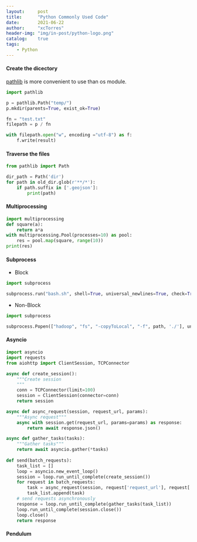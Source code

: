 ```yaml
---
layout:     post
title:      "Python Commonly Used Code"
date:       2021-06-22
author:     "xcTorres"
header-img: "img/in-post/python-logo.png"
catalog:    true
tags:
    - Python
---  
```


#### Create the dicectory
[pathlib](https://docs.python.org/3/library/pathlib.html) is more convenient to use than os module.
```python
import pathlib

p = pathlib.Path("temp/")
p.mkdir(parents=True, exist_ok=True)

fn = "test.txt"
filepath = p / fn

with filepath.open("w", encoding ="utf-8") as f:
    f.write(result)
```

#### Traverse the files

```python
from pathlib import Path

dir_path = Path('dir')
for path in old_dir.glob(r'**/*'):
    if path.suffix in ['.geojson']:
        print(path)
```


#### Multiprocessing
```python
import multiprocessing
def square(a):
    return a*a
with multiprocessing.Pool(processes=10) as pool:
    res = pool.map(square, range(10))
print(res)
```

#### Subprocess
- Block

```python
import subprocess

subprocess.run("bash.sh", shell=True, universal_newlines=True, check=True)
```

- Non-Block  

```python
import subprocess

subprocess.Popen(["hadoop", "fs", "-copyToLocal", "-f", path, './'], universal_newlines=True, stdout=subprocess.PIPE, stderr=subprocess.PIPE)
```

#### Asyncio
```python
import asyncio
import requests
from aiohttp import ClientSession, TCPConnector

async def create_session():
    """Create session
    """
    conn = TCPConnector(limit=100)
    session = ClientSession(connector=conn)
    return session

async def async_request(session, request_url, params):
    """Async request"""
    async with session.get(request_url, params=params) as response:
        return await response.json()

async def gather_tasks(tasks):
    """Gather tasks"""
    return await asyncio.gather(*tasks)
    
def send(batch_requests):
    task_list = []
    loop = asyncio.new_event_loop()
    session = loop.run_until_complete(create_session())
    for request in batch_requests:
        task = async_request(session, request['request_url'], request['params'])
        task_list.append(task)
    # send requests asynchronously
    response = loop.run_until_complete(gather_tasks(task_list))
    loop.run_until_complete(session.close())
    loop.close()
    return response
```


#### Pendulum
